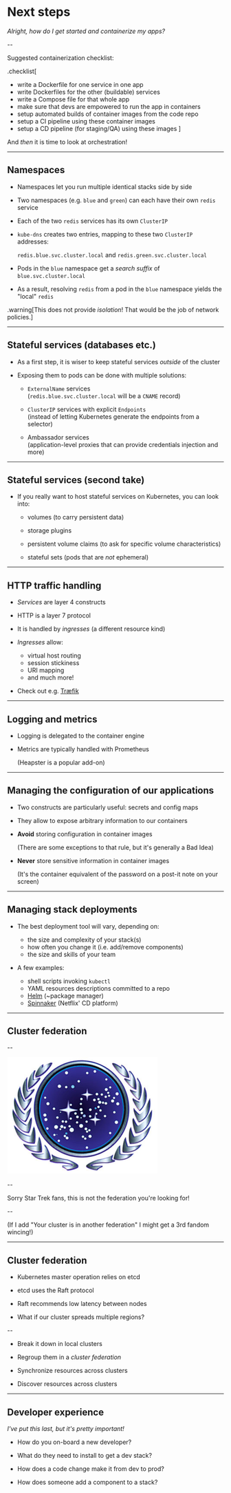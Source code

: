 # Next steps

*Alright, how do I get started and containerize my apps?*

--

Suggested containerization checklist:

.checklist[
- write a Dockerfile for one service in one app
- write Dockerfiles for the other (buildable) services
- write a Compose file for that whole app
- make sure that devs are empowered to run the app in containers
- setup automated builds of container images from the code repo
- setup a CI pipeline using these container images
- setup a CD pipeline (for staging/QA) using these images 
]

And *then* it is time to look at orchestration!

---

## Namespaces

- Namespaces let you run multiple identical stacks side by side

- Two namespaces (e.g. `blue` and `green`) can each have their own `redis` service

- Each of the two `redis` services has its own `ClusterIP`

- `kube-dns` creates two entries, mapping to these two `ClusterIP` addresses:

  `redis.blue.svc.cluster.local` and `redis.green.svc.cluster.local`

- Pods in the `blue` namespace get a *search suffix* of `blue.svc.cluster.local`

- As a result, resolving `redis` from a pod in the `blue` namespace yields the "local" `redis`

.warning[This does not provide *isolation*! That would be the job of network policies.]

---

## Stateful services (databases etc.)

- As a first step, it is wiser to keep stateful services *outside* of the cluster

- Exposing them to pods can be done with multiple solutions:

  - `ExternalName` services
    <br/>
    (`redis.blue.svc.cluster.local` will be a `CNAME` record)

  - `ClusterIP` services with explicit `Endpoints`
    <br/>
    (instead of letting Kubernetes generate the endpoints from a selector)

  - Ambassador services
    <br/>
    (application-level proxies that can provide credentials injection and more)

---

## Stateful services (second take)

- If you really want to host stateful services on Kubernetes, you can look into:

  - volumes (to carry persistent data)

  - storage plugins

  - persistent volume claims (to ask for specific volume characteristics)

  - stateful sets (pods that are *not* ephemeral)

---

## HTTP traffic handling

- *Services* are layer 4 constructs

- HTTP is a layer 7 protocol

- It is handled by *ingresses* (a different resource kind)

- *Ingresses* allow:

  - virtual host routing
  - session stickiness
  - URI mapping
  - and much more!

- Check out e.g. [Træfik](https://docs.traefik.io/user-guide/kubernetes/)

---

## Logging and metrics

- Logging is delegated to the container engine

- Metrics are typically handled with Prometheus

  (Heapster is a popular add-on)

---

## Managing the configuration of our applications

- Two constructs are particularly useful: secrets and config maps

- They allow to expose arbitrary information to our containers

- **Avoid** storing configuration in container images

  (There are some exceptions to that rule, but it's generally a Bad Idea)

- **Never** store sensitive information in container images

  (It's the container equivalent of the password on a post-it note on your screen)

---

## Managing stack deployments

- The best deployment tool will vary, depending on:

  - the size and complexity of your stack(s)
  - how often you change it (i.e. add/remove components)
  - the size and skills of your team

- A few examples:

  - shell scripts invoking `kubectl`
  - YAML resources descriptions committed to a repo
  - [Helm](https://github.com/kubernetes/helm) (~package manager)
  - [Spinnaker](https://www.spinnaker.io/) (Netflix' CD platform)

---

## Cluster federation

--

![Star Trek Federation](startrek-federation.jpg)

--

Sorry Star Trek fans, this is not the federation you're looking for!

--

(If I add "Your cluster is in another federation" I might get a 3rd fandom wincing!)

---

## Cluster federation

- Kubernetes master operation relies on etcd

- etcd uses the Raft protocol

- Raft recommends low latency between nodes

- What if our cluster spreads multiple regions?

--

- Break it down in local clusters

- Regroup them in a *cluster federation*

- Synchronize resources across clusters

- Discover resources across clusters

---

## Developer experience

*I've put this last, but it's pretty important!*

- How do you on-board a new developer?

- What do they need to install to get a dev stack?

- How does a code change make it from dev to prod?

- How does someone add a component to a stack?
